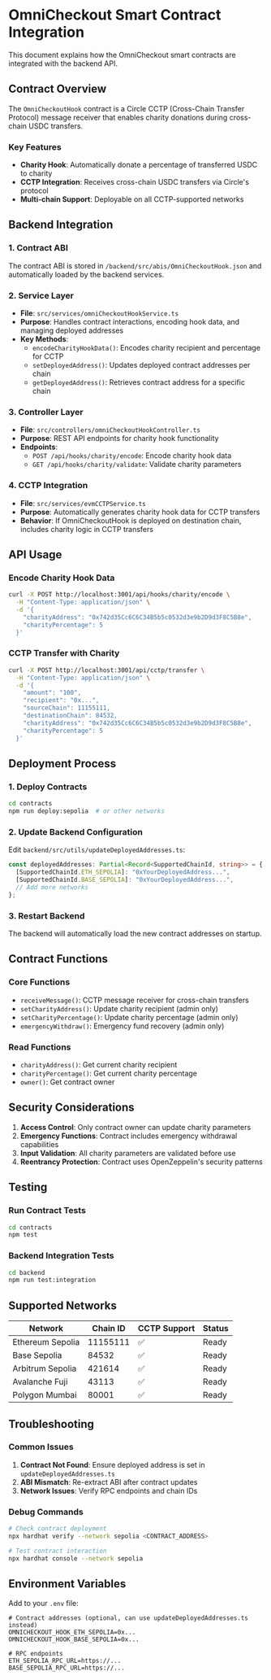 # OmniCheckout Smart Contract Integration

This document explains how the OmniCheckout smart contracts are integrated with the backend API.

## Contract Overview

The `OmniCheckoutHook` contract is a Circle CCTP (Cross-Chain Transfer Protocol) message receiver that enables charity donations during cross-chain USDC transfers.

### Key Features

- **Charity Hook**: Automatically donate a percentage of transferred USDC to charity
- **CCTP Integration**: Receives cross-chain USDC transfers via Circle's protocol
- **Multi-chain Support**: Deployable on all CCTP-supported networks

## Backend Integration

### 1. Contract ABI

The contract ABI is stored in `/backend/src/abis/OmniCheckoutHook.json` and automatically loaded by the backend services.

### 2. Service Layer

- **File**: `src/services/omniCheckoutHookService.ts`
- **Purpose**: Handles contract interactions, encoding hook data, and managing deployed addresses
- **Key Methods**:
  - `encodeCharityHookData()`: Encodes charity recipient and percentage for CCTP
  - `setDeployedAddress()`: Updates deployed contract addresses per chain
  - `getDeployedAddress()`: Retrieves contract address for a specific chain

### 3. Controller Layer

- **File**: `src/controllers/omniCheckoutHookController.ts`
- **Purpose**: REST API endpoints for charity hook functionality
- **Endpoints**:
  - `POST /api/hooks/charity/encode`: Encode charity hook data
  - `GET /api/hooks/charity/validate`: Validate charity parameters

### 4. CCTP Integration

- **File**: `src/services/evmCCTPService.ts`
- **Purpose**: Automatically generates charity hook data for CCTP transfers
- **Behavior**: If OmniCheckoutHook is deployed on destination chain, includes charity logic in CCTP transfers

## API Usage

### Encode Charity Hook Data

```bash
curl -X POST http://localhost:3001/api/hooks/charity/encode \
  -H "Content-Type: application/json" \
  -d '{
    "charityAddress": "0x742d35Cc6C6C34B5b5c0532d3e9b2D9d3F8C5B8e",
    "charityPercentage": 5
  }'
```

### CCTP Transfer with Charity

```bash
curl -X POST http://localhost:3001/api/cctp/transfer \
  -H "Content-Type: application/json" \
  -d '{
    "amount": "100",
    "recipient": "0x...",
    "sourceChain": 11155111,
    "destinationChain": 84532,
    "charityAddress": "0x742d35Cc6C6C34B5b5c0532d3e9b2D9d3F8C5B8e",
    "charityPercentage": 5
  }'
```

## Deployment Process

### 1. Deploy Contracts

```bash
cd contracts
npm run deploy:sepolia  # or other networks
```

### 2. Update Backend Configuration

Edit `backend/src/utils/updateDeployedAddresses.ts`:

```typescript
const deployedAddresses: Partial<Record<SupportedChainId, string>> = {
  [SupportedChainId.ETH_SEPOLIA]: "0xYourDeployedAddress...",
  [SupportedChainId.BASE_SEPOLIA]: "0xYourDeployedAddress...",
  // Add more networks
};
```

### 3. Restart Backend

The backend will automatically load the new contract addresses on startup.

## Contract Functions

### Core Functions

- `receiveMessage()`: CCTP message receiver for cross-chain transfers
- `setCharityAddress()`: Update charity recipient (admin only)
- `setCharityPercentage()`: Update charity percentage (admin only)
- `emergencyWithdraw()`: Emergency fund recovery (admin only)

### Read Functions

- `charityAddress()`: Get current charity recipient
- `charityPercentage()`: Get current charity percentage
- `owner()`: Get contract owner

## Security Considerations

1. **Access Control**: Only contract owner can update charity parameters
2. **Emergency Functions**: Contract includes emergency withdrawal capabilities
3. **Input Validation**: All charity parameters are validated before use
4. **Reentrancy Protection**: Contract uses OpenZeppelin's security patterns

## Testing

### Run Contract Tests

```bash
cd contracts
npm test
```

### Backend Integration Tests

```bash
cd backend
npm run test:integration
```

## Supported Networks

| Network          | Chain ID | CCTP Support | Status |
| ---------------- | -------- | ------------ | ------ |
| Ethereum Sepolia | 11155111 | ✅           | Ready  |
| Base Sepolia     | 84532    | ✅           | Ready  |
| Arbitrum Sepolia | 421614   | ✅           | Ready  |
| Avalanche Fuji   | 43113    | ✅           | Ready  |
| Polygon Mumbai   | 80001    | ✅           | Ready  |

## Troubleshooting

### Common Issues

1. **Contract Not Found**: Ensure deployed address is set in `updateDeployedAddresses.ts`
2. **ABI Mismatch**: Re-extract ABI after contract updates
3. **Network Issues**: Verify RPC endpoints and chain IDs

### Debug Commands

```bash
# Check contract deployment
npx hardhat verify --network sepolia <CONTRACT_ADDRESS>

# Test contract interaction
npx hardhat console --network sepolia
```

## Environment Variables

Add to your `.env` file:

```env
# Contract addresses (optional, can use updateDeployedAddresses.ts instead)
OMNICHECKOUT_HOOK_ETH_SEPOLIA=0x...
OMNICHECKOUT_HOOK_BASE_SEPOLIA=0x...

# RPC endpoints
ETH_SEPOLIA_RPC_URL=https://...
BASE_SEPOLIA_RPC_URL=https://...
```
